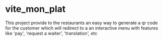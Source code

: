 # vite_mon_plat
This project provide to the restaurants an easy way to generate a qr code for the customer which will redirect to a an interactive menu with features like 'pay', 'request a waiter', 'translation', etc
